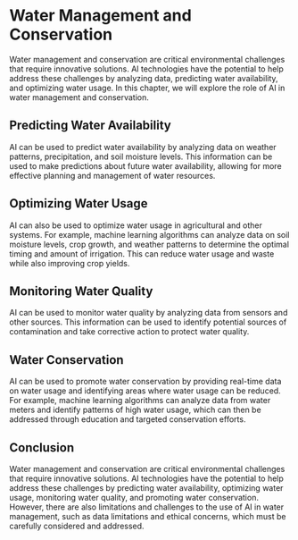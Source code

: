 Water Management and Conservation
=========================================================================================

Water management and conservation are critical environmental challenges that require innovative solutions. AI technologies have the potential to help address these challenges by analyzing data, predicting water availability, and optimizing water usage. In this chapter, we will explore the role of AI in water management and conservation.

Predicting Water Availability
-----------------------------

AI can be used to predict water availability by analyzing data on weather patterns, precipitation, and soil moisture levels. This information can be used to make predictions about future water availability, allowing for more effective planning and management of water resources.

Optimizing Water Usage
----------------------

AI can also be used to optimize water usage in agricultural and other systems. For example, machine learning algorithms can analyze data on soil moisture levels, crop growth, and weather patterns to determine the optimal timing and amount of irrigation. This can reduce water usage and waste while also improving crop yields.

Monitoring Water Quality
------------------------

AI can be used to monitor water quality by analyzing data from sensors and other sources. This information can be used to identify potential sources of contamination and take corrective action to protect water quality.

Water Conservation
------------------

AI can be used to promote water conservation by providing real-time data on water usage and identifying areas where water usage can be reduced. For example, machine learning algorithms can analyze data from water meters and identify patterns of high water usage, which can then be addressed through education and targeted conservation efforts.

Conclusion
----------

Water management and conservation are critical environmental challenges that require innovative solutions. AI technologies have the potential to help address these challenges by predicting water availability, optimizing water usage, monitoring water quality, and promoting water conservation. However, there are also limitations and challenges to the use of AI in water management, such as data limitations and ethical concerns, which must be carefully considered and addressed.
